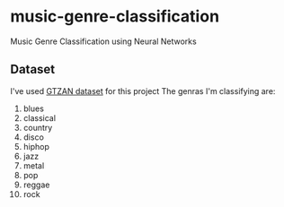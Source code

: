 # music-genre-classification
Music Genre Classification using Neural Networks
## Dataset
I've used [GTZAN dataset](https://www.kaggle.com/datasets/andradaolteanu/gtzan-dataset-music-genre-classification) for this project
The genras I'm classifying are:
1. blues
2. classical
3. country
4. disco
5. hiphop
6. jazz
7. metal
8. pop
9. reggae
  10. rock
